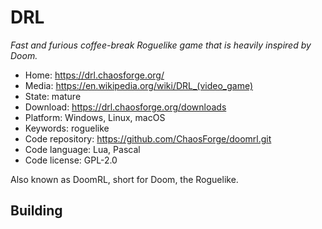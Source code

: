 # DRL

_Fast and furious coffee-break Roguelike game that is heavily inspired by Doom._

- Home: https://drl.chaosforge.org/
- Media: https://en.wikipedia.org/wiki/DRL_(video_game)
- State: mature
- Download: https://drl.chaosforge.org/downloads
- Platform: Windows, Linux, macOS
- Keywords: roguelike
- Code repository: https://github.com/ChaosForge/doomrl.git
- Code language: Lua, Pascal
- Code license: GPL-2.0

Also known as DoomRL, short for Doom, the Roguelike.

## Building

